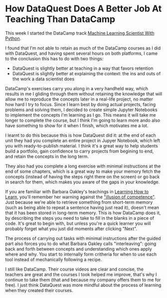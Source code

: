 # How DataQuest Does A Better Job At Teaching Than DataCamp

This week I started the DataCamp track [Machine Learning Scientist With Python](https://www.datacamp.com/tracks/machine-learning-scientist-with-python). 

I found that I'm not able to retain as much of the DataCamp courses as I did with DataQuest, and having spent several hours on both platforms, I came to the conclusion this has to do with two things: 

- DataQuest is slightly better at teaching in a way that favors retention
- DataQuest is slightly better at explaining the context: the ins and outs of the work a data scientist does

DataCamp's exercises carry you along in a very handheld way, which results in me I gliding through them without retaining the knowledge that will allow me to reproduce the concepts later in a real-life project, no matter how hard I try to focus. Since I learn best by doing actual projects, facing problems and solving them, I decided to create simple Jupyter Notebooks to implement the concepts I'm learning as I go. This means it will take me longer to complete the course, but I think I'm going to learn more ando also have something to show for it when I finish, which motivates me a lot. 

I learnt to do this because this is how DataQuest did it: at the end of each unit they had you complete an entire project in Jupyer Notebook, which left you with ready-to-publish material. I think it's a great way to help students build a portfolio, gain confidence to carry projects from begining to end, and retain the concepts in the long term. 

They also had you complete a long exercise with minimal instructions at the end of some chapters, which is a great way to make your memory fetch the concepts (instead of having the steps right there on the screen) or go back in search for them, which makes you aware of the gaps in your knowledge. 

If you are familiar with Barbara Oakley's teachings in [Learning How to Learn](https://www.coursera.org/learn/learning-how-to-learn), you'll remember her warning against the ["illusion of competence"](https://www.coursera.org/learn/learning-how-to-learn). Just because we're able to retrieve something from short-term memory (such as being able to repeat a sentence having just read it), doesn't mean that it has been stored in long-term memory. This is how DataCamp does it, by describing the steps you need to take to fill in the blanks in a piece of code. It's great to begin with, but unless you're a quick learner you will probably forget what you just did moments after clicking "Next". 

The process of carrying out tasks with minimal instructions after the guided part also forces you to do what Barbara Oakley calls "interleaving": going back and forth between concepts and understanding which ones apply where and why. You start to internally form critheria for when to use each tool instead of mechanically following a recipe.

I still like DataCamp. Their course videos are clear and concise, the teachers are great and the courses I took helped me improve, that's why I continue to take them (that and because my company offers them to me for free). I just think DataQuest was more mindful about the process of learning when they created their courses. 


